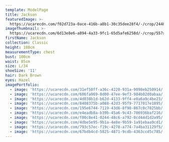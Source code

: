 ```yaml
---
template: ModelPage
title: Jackson
featuredImage: >-
  https://ucarecdn.com/f02d723a-0ace-416b-a8b1-30c35dee28f4/-/crop/2448x1286/0,68/-/preview/
imageThumbnail: >-
  https://ucarecdn.com/6d13e8e6-a894-4a33-9fc1-65d5afe6258d/-/crop/557x740/900,127/-/preview/
firstName: Jackson
collection: Classic
height: 188cm
measurementType: chest
bust: 100cm
waist: 85cm
size: L/34
shoeSize: '11'
hair: Dark Brown
eyes: Hazel
imagePortfolio:
  - image: 'https://ucarecdn.com/31ef58ff-a36c-4220-931a-9098eb250914/'
  - image: 'https://ucarecdn.com/606fa969-8d00-47ee-9ef3-984b02d0abaa/'
  - image: 'https://ucarecdn.com/4d038b1d-b62d-4133-9ff4-e0a6a9c4be23/'
  - image: 'https://ucarecdn.com/8408375b-a088-42d3-95f9-7717017e1895/'
  - image: 'https://ucarecdn.com/195e6744-7119-43d6-8f98-867c0c7825bb/'
  - image: 'https://ucarecdn.com/e4eadb8a-b39b-45a6-9c43-786936baf216/'
  - image: 'https://ucarecdn.com/f00c8e41-0244-48c6-a792-0cd44d1d2a95/'
  - image: 'https://ucarecdn.com/4dbe5e95-9b1a-4e8e-9b59-1a91ebaa9cd1/'
  - image: 'https://ucarecdn.com/793c57ec-f19c-4278-a774-7a4ba31129f5/'
  - image: 'https://ucarecdn.com/67bdb4cd-5825-4871-9cdb-4363ccd5c785/'
---
```


